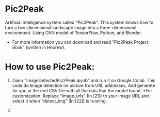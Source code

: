 # Pic2Peak

Artificial intelligence system called "Pic2Peak". This system knows how to turn a two-dimensional landscape image into a three-dimensional environment. Using CNN model of TensorFlow, Python, and Blender.

* For more information you can download and read "Pic2Peak Project Book" (written in Hebrew).

# How to use Pic2Peak:
1) Open "ImageDetectedPic2Peak.ipynb" and run it on Google Colab. This code do Image detection on picture from URL addresses, And generete for you at the end CSV file with all the data that the model found.
*For customization: Replace "image_urls" (In [21]) to your image URL and select it when "detect_img" (In [22]) is running.
  
2)
